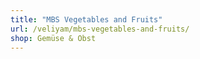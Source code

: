 ```yaml
---
title: "MBS Vegetables and Fruits"
url: /veliyam/mbs-vegetables-and-fruits/
shop: Gemüse & Obst
---
```

